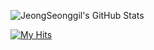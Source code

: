 ![JeongSeonggil's GitHub Stats](https://github-readme-stats.vercel.app/api?username=JeongSeonggil&show_icons=true&theme=nightowl)

[![My Hits](https://hits.seeyoufarm.com/api/count/incr/badge.svg?url=https%3A%2F%2Fgithub.com%2FJeongSeonggil&count_bg=%23B8A7EA&title_bg=%239BAEF3&icon=&icon_color=%23E7E7E7&title=%F0%9F%8C%8D&edge_flat=false)](https://github.com/JeongSeonggil)
